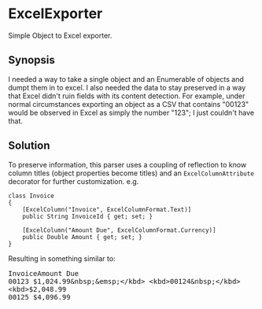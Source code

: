 ExcelExporter
=============

Simple Object to Excel exporter.

Synopsis
--------

I needed a way to take a single object and an Enumerable of objects and dumpt them in to excel. I also needed the
data to stay preserved in a way that Excel didn't ruin fields with its content detection. For example, under normal
circumstances exporting an object as a CSV that contains "00123" would be observed in Excel as simply the number
"123"; I just couldn't have that.

Solution
--------

To preserve information, this parser uses a coupling of reflection to know column titles (object properties become
titles) and an `ExcelColumnAttribute` decorator for further customization. e.g.

    class Invoice
    {
        [ExcelColumn("Invoice", ExcelColumnFormat.Text)]
        public String InvoiceId { get; set; }

        [ExcelColumn("Amount Due", ExcelColumnFormat.Currency)]
        public Double Amount { get; set; }
    }

Resulting in something similar to:

<kbd>Invoice</kbd><kbd>Amount Due</kbd>  
<kbd>00123&nbsp;</kbd><kbd>$1,024.99&nbsp;&emsp;</kbd>  
<kbd>00124&nbsp;</kbd><kbd>$2,048.99&nbsp;&emsp;</kbd>  
<kbd>00125&nbsp;</kbd><kbd>$4,096.99&nbsp;&emsp;</kbd>

